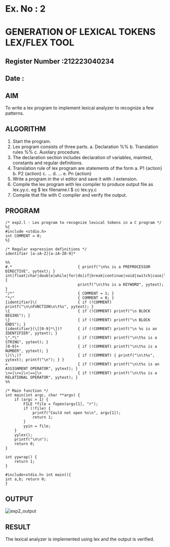 # Ex. No : 2	
# GENERATION OF LEXICAL TOKENS LEX/FLEX TOOL
## Register Number :212223040234
## Date : 

## AIM   
To write a lex program to implement lexical analyzer to recognize a few patterns.

## ALGORITHM
1.	Start the program.
2.	Lex program consists of three parts.
    a.	Declaration %%
    b.	Translation rules %%
    c.	Auxilary procedure.
3.	The declaration section includes declaration of variables, maintest, constants and regular definitions.
4.	Translation rule of lex program are statements of the form
    a.	P1 {action}
    b.	P2 {action}
    c.	…
    d.	…
    e.	Pn {action}
5.	Write a program in the vi editor and save it with .l extension.
6.	Compile the lex program with lex compiler to produce output file as lex.yy.c. eg $ lex filename.l $ cc lex.yy.c
7.	Compile that file with C compiler and verify the output.

## PROGRAM
```
/* exp2.l - Lex program to recognize lexical tokens in a C program */
%{
#include <stdio.h>
int COMMENT = 0;
%}

/* Regular expression definitions */
identifier [a-zA-Z][a-zA-Z0-9]*

%%
#.*                             { printf("\n%s is a PREPROCESSOR DIRECTIVE", yytext); }
int|float|char|double|while|for|do|if|break|continue|void|switch|case|long|struct|const|typedef|return|else|goto { 
                                printf("\n\t%s is a KEYWORD", yytext); 
}
"/*"                            { COMMENT = 1; }
"*/"                            { COMMENT = 0; }
{identifier}\(                  { if (!COMMENT) printf("\n\nFUNCTION\n\t%s", yytext); }
\{                              { if (!COMMENT) printf("\n BLOCK BEGINS"); }
\}                              { if (!COMMENT) printf("\n BLOCK ENDS"); }
{identifier}(\[[0-9]*\])?       { if (!COMMENT) printf("\n %s is an IDENTIFIER", yytext); }
\".*\"                          { if (!COMMENT) printf("\n\t%s is a STRING", yytext); }
[0-9]+                          { if (!COMMENT) printf("\n\t%s is a NUMBER", yytext); }
\)(\;)?                         { if (!COMMENT) { printf("\n\t%s", yytext); printf("\n"); } }
=                               { if (!COMMENT) printf("\n\t%s is an ASSIGNMENT OPERATOR", yytext); }
\<=|\>=|\<|==|\>                { if (!COMMENT) printf("\n\t%s is a RELATIONAL OPERATOR", yytext); }
%%

/* Main function */
int main(int argc, char **argv) {
    if (argc > 1) {
        FILE *file = fopen(argv[1], "r");
        if (!file) {
            printf("Could not open %s\n", argv[1]);
            return 1;
        }
        yyin = file;
    }
    yylex();
    printf("\n\n");
    return 0;
}

int yywrap() {
    return 1;
}

```
```
#include<stdio.h> int main(){
int a,b; return 0;
}
```
## OUTPUT 
![exp2_output](https://github.com/user-attachments/assets/fa23dc97-14ec-4694-b95d-1179677a5723)

## RESULT
The lexical analyzer is implemented using lex and the output is verified.
